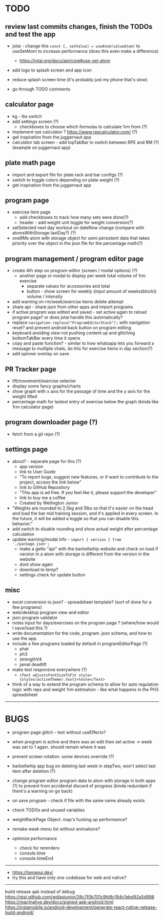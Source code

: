 # TODO
## review last commits changes, finish the TODOs and test the app

- jotai - change this `const [, setValue] = useAtom(valueAtom)` to useSetAtom to increase performance (does this even make a difference)
  - https://jotai.org/docs/api/core#use-set-atom

- add logo to splash screen and app icon
- reduce splash screen time (it's probably just my phone that's slow)
- go through TODO comments

## calculator page
  - kg - lbs switch
  - add settings screen (?)
    - checkboxes to choose which formulas to calculate 1rm from (?)
  - implement rpe calculator ? https://www.rpecalculator.com/ (?)
  - get inspiration from the juggernaut app
  - calculator tab screen - add topTabBar to switch between RPE and RM (?) (example on juggernaut app)

## plate math page
  - import and export file for plate rack and bar configs (?)
  - switch to toggle colors depending on plate weight (?)
  - get inspiration from the juggernaut app

## program page
  - exercise item page
    - add checkboxes to track how many sets were done(?)
    - header - add weight unit toggle for weight conversion(?)
  - setSelected next day workout on dateNow change (compare with atomsWithStorage lastDay?) (?)
  - oneRMs atom with storage object for semi persistent data that takes priority over the object in the json file for the percentage math(?)

## program management / program editor page
  - create 4th step on program editor (screen / modal options) (?)
    - another page or modal to display per week total volume of 1rm exercise
      - separate values for accessories and total
      - button - show screen for weekly (input amount of weeks(block)) volume / intensity
  - add warning on rm/week/exercise items delete attempt
  - share api - share json from other apps and import programs
  - if active program was edited and saved - set active again to reload program page? or does jotai handle this automatically?
  - replace `navigation.replace("ProgramEditorStack");` with navigation reset? and prevent android back button on program editing
  - keyboard avoiding view not pushing content up and glitching bottomTabBar every time it opens
  - copy and paste function? - similar to how whatsapp lets you forward a message to multiple chats, do this for exercise items in day section(?)
  - add spinner overlay on save

## PR Tracker page
  - lift/movement/exercise selector
  - display some fancy graphs/charts
  - show graph with x axis for the passage of time and the y axis for the weight lifted
  - percentage math for lastest entry of exercise below the graph (kinda like 1rm calculator page)

## program downloader page (?)
  - fetch from a git repo (?)

## settings page
  - about? - separate page for this (?)
    - app version
    - link to User Guide
    - "To report bugs, suggest new features, or if want to contribute to the project, access the link below"
    - link to GitHub Repository
    - "This app is ad free. If you feel like it, please support the developer"
    - link to buy me a coffee
    - Created by Wellington Junior
  - "Weights are rounded to 2.5kg and 5lbs so that it's easier on the head and load the bar mid training session, and it's applied in every screen. In the future, it will be added a toggle so that you can disable this behavior."
  - add switch to disable rounding and show actual weight after percentage calculation
  - update warning/modal info - `import { version } from './package.json';`
    - make a getto "api" with the barbellwhip website and check on load if version in a atom with storage is different from the version in the website
    - dont show again
    - download to temp?
    - settings check for update button

## misc
  - excel conversion to json? - spreadsheet template? (sort of done for a few programs)
  - web/desktop program view and editor
  - json program validator
  - notes input for days/exercises on the program page ? (where/how would I save/load this ?)
  - write documentation for the code, program .json schema, and how to use the app.
  - include a few programs loaded by default in programEditorPage (?)
    - phat
    - ph3
    - strengthV4
    - jamal deadlift
  - make text responsive everywhere (?)
    - `<Text adjustsFontSizeToFit style={styles(activeTheme).text}>teste</Text>`
  - think of a way to extend the program schema to allow for auto regulation logic with reps and weight 1rm estimation - like what happens in the PH3 spreadsheet

---

# BUGS

- program page glitch - test without useEffects?

- when program is active and there was an edit then set active -> week was set to 1 again. should remain where it was

- prevent screen rotation. some devices override (?)

- barbellwhip app bug on deleting last week in stepTwo, won't select last item after deletion (?)

- change program editor program data to atom with storage in both apps (?) to prevent from accidental discard of progress (kinda redundant if there's a warning on go back)

- on save program - check if file with the same name already exists

- check TODOs and unused variables

- weightRackPage Object. map's fucking up performance?

- remake week menu list without animations?

- optimize performance
  - check for rerenders
  - console.time
  - console.timeEnd

---

- https://tamagui.dev/
- try this and have only one codebase for web and native?

---

build release apk instead of debug
https://gist.github.com/wdiasjunior/26c7f0b701c9fd8c184c1ebd92a5d986
https://reactnative.dev/docs/signed-apk-android.html
https://instamobile.io/android-development/generate-react-native-release-build-android/
